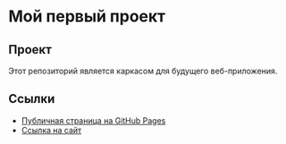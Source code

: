 # Мой первый проект
## Проект
Этот репозиторий является каркасом для будущего веб-приложения.
## Ссылки
- [Публичная страница на GitHub Pages](https://ganeuxa.github.io/my-new-project/)
- [Ссылка на сайт]()